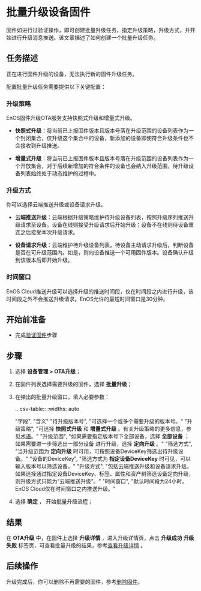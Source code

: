 # 批量升级设备固件

固件如进行过验证操作，即可创建批量升级任务，指定升级策略，升级方式，并开始进行升级消息推送。该文章描述了如何创建一个批量升级任务。

## 任务描述

正在进行固件升级的设备，无法执行新的固件升级任务。

配置批量升级任务需要提供以下关键配置：

### 升级策略

EnOS固件升级OTA服务支持快照式升级和增量式升级。

- **快照式升级**：将当前已上报固件版本且版本号落在升级范围的设备列表作为一个封闭集合，仅升级这个集合中的设备，新添加的设备即使符合升级条件也不会接收到升级推送。

- **增量式升级**：将当前已上报固件版本且版本号落在升级范围的设备列表作为一个开放集合，对于后续新增加的符合条件的设备也会纳入升级范围，待升级设备列表始终处于动态维护的过程中。

### 升级方式

你可以选择云端推送升级或设备请求升级。

- **云端推送升级**：云端根据升级策略维护待升级设备列表，按照升级序列推送升级请求至设备。设备在线则接受升级请求后开始升级；设备不在线则待设备重连之后接受本次升级请求。

- **设备请求升级**：云端维护待升级设备列表，待设备主动请求升级后，判断设备是否在可升级范围内。如是，则向设备推送一个可用固件版本。设备确认升级到该版本后即开始升级。

### 时间窗口

EnOS Cloud推送升级可以选择升级的推送时间段，仅在时间段之内进行升级，该时间段之外不会推送升级请求。EnOS允许的最短时间窗口是30分钟。


## 开始前准备

- 完成[验证固件](verifying_firmware)步骤

## 步骤

1. 选择 **设备管理 > OTA升级**；

2. 在固件列表选择需要升级的固件，选择 **批量升级**；

3. 在弹出的批量升级窗口，填入必要参数：

   .. csv-table::
      :widths: auto

      "字段", "含义"
      "待升级版本号", "可选择一个或多个需要升级的版本号。"
      "升级策略", "可选择 **快照式升级** 和 **增量式升级** 。有关升级策略的更多信息，参见[术语](ota_overview)。"
      "升级范围", "如果需要指定版本号下全部设备，选择 **全部设备** ； 如果需要进一步筛选出一部分设备 进行升级，选择 **定向升级** 。"
      "筛选方式", "当升级范围为 **定向升级** 时可用，可按照设备DeviceKey筛选出待升级设备。"
      "设备的DeviceKey", "筛选方式为 **指定设备DeviceKey** 时可见，可以输入版本号以筛选设备。"
      "升级方式", "包括云端推送升级和设备请求升级。如果选择通过指定设备DeviceKey、标签、属性和资产树筛选设备定向升级，则升级方式只能为“云端推送升级”。"
      "时间窗口", "默认时间段为24小时。EnOS Cloud仅在时间窗口之内推送升级。"

4. 选择 **确定** ， 开始批量升级流程；

## 结果

在 **OTA升级** 中，在固件上选择 **升级详情** ，进入升级详情页，点击 **升级成功** **升级失败** 标签页，可查看批量升级的结果，参考[查看升级详情](viewing_upgrade_detail) 。

## 后续操作

升级完成后，你可以删除不再需要的固件，参考[删除固件](deleting_firmware)。

<!--下列筛选设备的方式暂不支持，等后续功能补齐之后再把文档显示出来：

      "设备标签", "筛选方式为 **指定设备标签值** 时可见，可以根据标签和标签值筛选设备。"
      "设备属性", "筛选方式为 **指定设备属性值** 时可见，可以根据属性名和属性值筛选设备。"
      "资产树", "筛选方式为 **指定资产树** 时可见，可以根据OU内的根结点以及根结点下的父节点选择设备，根结点或父节点本身如果也是设备，也会纳入升级范围；如果要指定底层子节点的设备，应通过设备DeviceKey来进行。最多可以选择5个资产树。"
-->